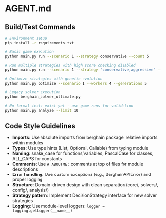 # AGENT.md

## Build/Test Commands
```bash
# Environment setup
pip install -r requirements.txt

# Basic game execution
python main.py run --scenario 1 --strategy conservative --count 5

# Run multiple strategies with high score checking disabled
python main.py run --scenario 1 --strategy "conservative,aggressive" --no-high-score-check

# Optimize strategies with genetic evolution
python main.py optimize --scenario 1 --workers 4 --generations 5

# Legacy solver execution
python berghain_solver_ultimate.py

# No formal tests exist yet - use game runs for validation
python main.py analyze --limit 10
```

## Code Style Guidelines
- **Imports**: Use absolute imports from berghain package, relative imports within modules
- **Types**: Use type hints (List, Optional, Callable) from typing module
- **Naming**: snake_case for functions/variables, PascalCase for classes, ALL_CAPS for constants
- **Comments**: Use `# ABOUTME:` comments at top of files for module descriptions
- **Error handling**: Use custom exceptions (e.g., BerghainAPIError) and proper logging
- **Structure**: Domain-driven design with clean separation (core/, solvers/, config/, analysis/)
- **Strategy pattern**: Implement DecisionStrategy interface for new solver strategies
- **Logging**: Use module-level loggers: `logger = logging.getLogger(__name__)`

